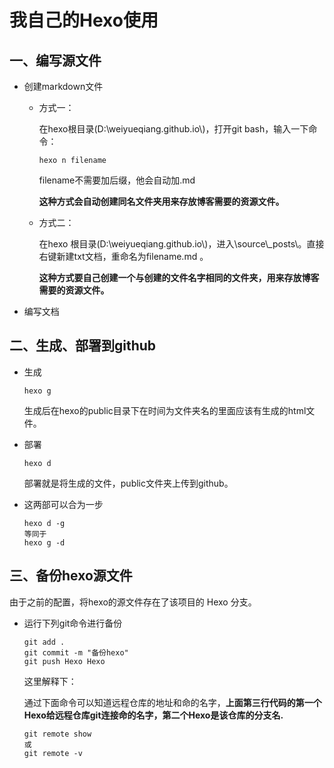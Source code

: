 # 我自己的Hexo使用

## 一、编写源文件

* 创建markdown文件

  * 方式一：

    在hexo根目录(D:\weiyueqiang.github.io\\)，打开git bash，输入一下命令：

    ```git
    hexo n filename
    ```

    filename不需要加后缀，他会自动加.md

    **这种方式会自动创建同名文件夹用来存放博客需要的资源文件。**

  * 方式二：

    在hexo 根目录(D:\weiyueqiang.github.io\\)，进入\source\\_posts\\。直接右键新建txt文档，重命名为filename.md 。

    **这种方式要自己创建一个与创建的文件名字相同的文件夹，用来存放博客需要的资源文件。**

* 编写文档

## 二、生成、部署到github

* 生成

  ```git
  hexo g
  ```

  生成后在hexo的public目录下在时间为文件夹名的里面应该有生成的html文件。

* 部署

  ```git
  hexo d
  ```

  部署就是将生成的文件，public文件夹上传到github。

* 这两部可以合为一步

  ```git
  hexo d -g
  等同于
  hexo g -d
  ```

## 三、备份hexo源文件

由于之前的配置，将hexo的源文件存在了该项目的 Hexo 分支。

* 运行下列git命令进行备份

  ```git
  git add .
  git commit -m "备份hexo"
  git push Hexo Hexo
  ```

  这里解释下：

  通过下面命令可以知道远程仓库的地址和命的名字，**上面第三行代码的第一个Hexo给远程仓库git连接命的名字，第二个Hexo是该仓库的分支名.**

  ```git
  git remote show
  或
  git remote -v
  ```

  



